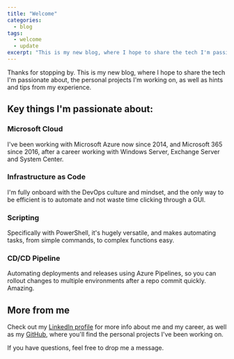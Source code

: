 ```yaml
---
title: "Welcome"
categories:
  - blog
tags:
  - welcome
  - update
excerpt: "This is my new blog, where I hope to share the tech I'm passionate about, the personal projects I'm working on, as well as hints and tips from my experience"
---
```


Thanks for stopping by. This is my new blog, where I hope to share the tech I'm passionate about, the personal projects I'm working on, as well as hints and tips from my experience.

## Key things I'm passionate about:
### Microsoft Cloud
I've been working with Microsoft Azure now since 2014, and Microsoft 365 since 2016, after a career working with Windows Server, Exchange Server and System Center.
### Infrastructure as Code
I'm fully onboard with the DevOps culture and mindset, and the only way to be efficient is to automate and not waste time clicking through a GUI.
### Scripting
Specifically with PowerShell, it's hugely versatile, and makes automating tasks, from simple commands, to complex functions easy.
### CD/CD Pipeline
Automating deployments and releases using Azure Pipelines, so you can rollout changes to multiple environments after a repo commit quickly. Amazing.

## More from me
Check out my [LinkedIn profile][linkedin-profile] for more info about me and my career, as well as my [GitHub][github-profile], where you'll find the personal projects I've been working on.

If you have questions, feel free to drop me a message.

[linkedin-profile]: https://www.linkedin.com/in/wesleytrust/
[github-profile]:   https://www.github.com/wesley-trust